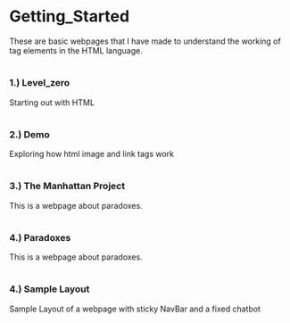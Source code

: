 # Getting_Started

These are basic webpages that I have made to understand the working of tag elements in the HTML language.
#

### 1.) Level_zero 
Starting out with HTML
#
### 2.) Demo 
Exploring how html image and link tags work
#
### 3.) The Manhattan Project 
This is a webpage about paradoxes.
#
### 4.) Paradoxes
This is a webpage about paradoxes.
#
### 4.) Sample Layout 
Sample Layout of a webpage with sticky NavBar and a fixed chatbot

